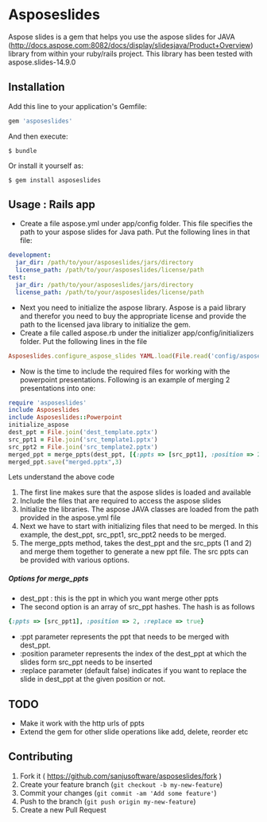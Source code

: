 # Asposeslides

Aspose slides is a gem that helps you use the aspose slides for JAVA (http://docs.aspose.com:8082/docs/display/slidesjava/Product+Overview) library from within your ruby/rails project. This library has been tested with aspose.slides-14.9.0

## Installation

Add this line to your application's Gemfile:

```ruby
gem 'asposeslides'
```

And then execute:

    $ bundle

Or install it yourself as:

    $ gem install asposeslides

## Usage : Rails app

* Create a file aspose.yml under app/config folder. This file specifies the path to your aspose slides for Java path. Put the following lines in that file:
```yaml
development:
  jar_dir: /path/to/your/asposeslides/jars/directory
  license_path: /path/to/your/asposeslides/license/path
test:
  jar_dir: /path/to/your/asposeslides/jars/directory
  license_path: /path/to/your/asposeslides/license/path
```
* Next you need to initialize the aspose library. Aspose is a paid library and therefor you need to buy the appropriate license and provide the path to the licensed java library to initialize the gem.
* Create a file called aspose.rb under the initializer app/config/initializers folder. Put the following lines in the file
```ruby
Asposeslides.configure_aspose_slides YAML.load(File.read('config/aspose.yml'))[Rails.env]
```
* Now is the time to include the required files for working with the powerpoint presentations. Following is an example of merging 2 presentations into one:
```ruby
require 'asposeslides'
include Asposeslides
include Asposeslides::Powerpoint
initialize_aspose
dest_ppt = File.join('dest_template.pptx')
src_ppt1 = File.join('src_template1.pptx')
src_ppt2 = File.join('src_template2.pptx')
merged_ppt = merge_ppts(dest_ppt, [{:ppts => [src_ppt1], :position => 2, :replace => true}, {:ppts => [src_ppt2], :position => 5, :replace => true}])
merged_ppt.save("merged.pptx",3)
```

Lets understand the above code
1. The first line makes sure that the aspose slides is loaded and available
2. Include the files that are required to access the aspose slides
3. Initialize the libraries. The aspose JAVA classes are loaded from the path provided in the aspose.yml file
4. Next we have to start with initializing files that need to be merged. In this example, the dest_ppt, src_ppt1, src_ppt2 needs to be merged.
5. The merge_ppts method, takes the dest_ppt and the src_ppts (1 and 2) and merge them together to generate a new ppt file. The src ppts can be provided with various options.

##### Options for merge_ppts
* dest_ppt : this is the ppt in which you want merge other ppts
* The second option is an array of src_ppt hashes. The hash is as follows
```ruby
{:ppts => [src_ppt1], :position => 2, :replace => true}
```
* :ppt parameter represents the ppt that needs to be merged with dest_ppt.
* :position parameter represents the index of the dest_ppt at which the slides form src_ppt needs to be inserted
* :replace parameter (default false) indicates if you want to replace the slide in dest_ppt at the given position or not.

## TODO
* Make it work with the http urls of ppts
* Extend the gem for other slide operations like add, delete, reorder etc

## Contributing

1. Fork it ( https://github.com/sanjusoftware/asposeslides/fork )
2. Create your feature branch (`git checkout -b my-new-feature`)
3. Commit your changes (`git commit -am 'Add some feature'`)
4. Push to the branch (`git push origin my-new-feature`)
5. Create a new Pull Request
